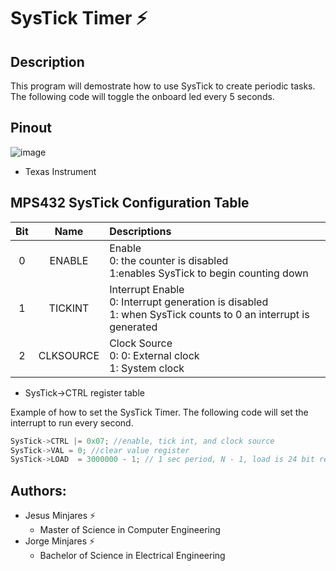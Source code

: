 # **SysTick Timer :zap:**

## Description
This program will demostrate how to use SysTick to create periodic tasks. The following code will toggle
the onboard led every 5 seconds.

## Pinout
![image](https://user-images.githubusercontent.com/60948298/146273491-d2079ae0-385a-4f9a-ac03-24f95911efea.png)
- Texas Instrument

## MPS432 SysTick Configuration Table
| Bit  | Name              | Descriptions |
| :---: | :---:            | :--- |        
| 0     | ENABLE           | Enable <br> 0: the counter is disabled<br> 1:enables SysTick to begin counting down|  
| 1     | TICKINT          |  Interrupt Enable <br> 0: Interrupt generation is disabled <br>1: when SysTick counts to 0 an interrupt is generated<br>    | 
| 2     | CLKSOURCE        |  Clock Source <br> 0: 0: External clock <br> 1: System clock    |
  * SysTick->CTRL register table 

Example of how to set the SysTick Timer. The following code will set the interrupt to run every second.
~~~c
SysTick->CTRL |= 0x07; //enable, tick int, and clock source
SysTick->VAL = 0; //clear value register
SysTick->LOAD  = 3000000 - 1; // 1 sec period, N - 1, load is 24 bit register->max = 0xFFFFFF 
~~~

## Authors:
  - Jesus Minjares :zap:
    - Master of Science in Computer Engineering
  - Jorge Minjares :zap:
    - Bachelor of Science in Electrical Engineering
